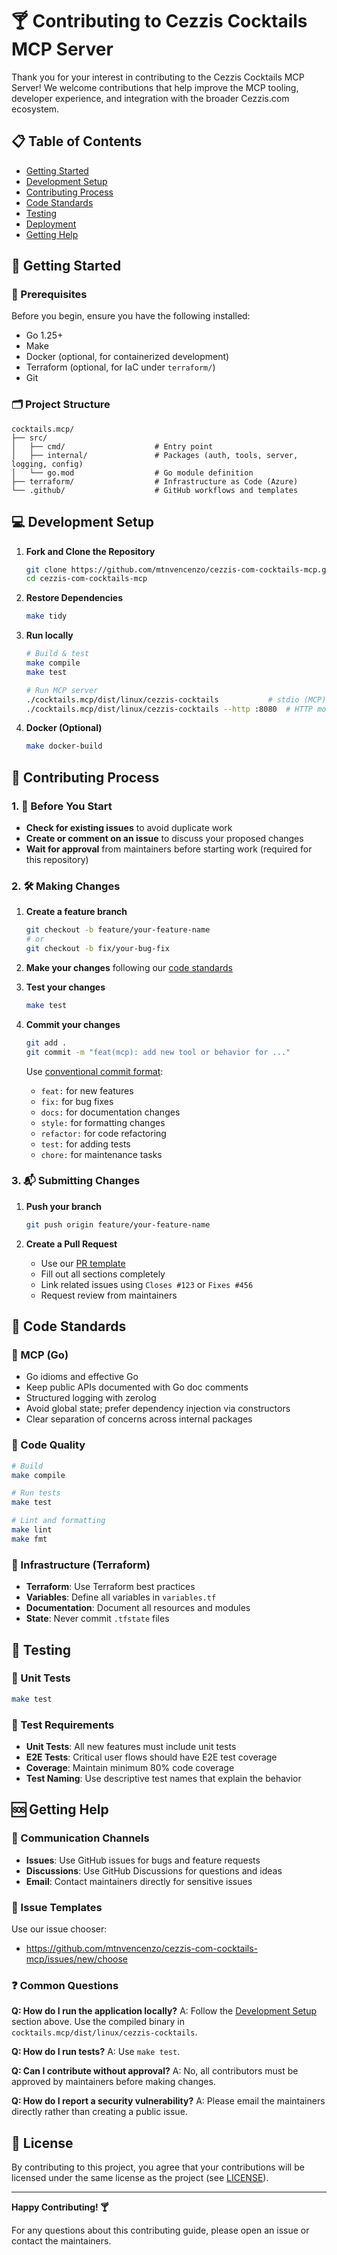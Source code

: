 # 🍸 Contributing to Cezzis Cocktails MCP Server

Thank you for your interest in contributing to the Cezzis Cocktails MCP Server! We welcome contributions that help improve the MCP tooling, developer experience, and integration with the broader Cezzis.com ecosystem.

## 📋 Table of Contents

- [Getting Started](#-getting-started)
- [Development Setup](#-development-setup)
- [Contributing Process](#-contributing-process)
- [Code Standards](#-code-standards)
- [Testing](#-testing)
- [Deployment](#-deployment)
- [Getting Help](#-getting-help)

## 🚀 Getting Started

### 🧰 Prerequisites

Before you begin, ensure you have the following installed:
- Go 1.25+
- Make
- Docker (optional, for containerized development)
- Terraform (optional, for IaC under `terraform/`)
- Git

### 🗂️ Project Structure

```text
cocktails.mcp/
├── src/
│   ├── cmd/                    # Entry point
│   ├── internal/               # Packages (auth, tools, server, logging, config)
│   └── go.mod                  # Go module definition
├── terraform/                  # Infrastructure as Code (Azure)
└── .github/                    # GitHub workflows and templates
```

## 💻 Development Setup

1. **Fork and Clone the Repository**
   ```bash
   git clone https://github.com/mtnvencenzo/cezzis-com-cocktails-mcp.git
   cd cezzis-com-cocktails-mcp
   ```

2. **Restore Dependencies**
   ```bash
   make tidy
   ```

3. **Run locally**
   ```bash
   # Build & test
   make compile
   make test

   # Run MCP server
   ./cocktails.mcp/dist/linux/cezzis-cocktails           # stdio (MCP) mode
   ./cocktails.mcp/dist/linux/cezzis-cocktails --http :8080  # HTTP mode
   ```

4. **Docker (Optional)**
   ```bash
   make docker-build
   ```

## 🔄 Contributing Process

### 1. 📝 Before You Start

- **Check for existing issues** to avoid duplicate work
- **Create or comment on an issue** to discuss your proposed changes
- **Wait for approval** from maintainers before starting work (required for this repository)

### 2. 🛠️ Making Changes

1. **Create a feature branch**
   ```bash
   git checkout -b feature/your-feature-name
   # or
   git checkout -b fix/your-bug-fix
   ```

2. **Make your changes** following our [code standards](#-code-standards)

3. **Test your changes**
   ```bash
   make test
   ```

4. **Commit your changes**
   ```bash
   git add .
   git commit -m "feat(mcp): add new tool or behavior for ..."
   ```
   
   Use [conventional commit format](https://www.conventionalcommits.org/):
   - `feat:` for new features
   - `fix:` for bug fixes
   - `docs:` for documentation changes
   - `style:` for formatting changes
   - `refactor:` for code refactoring
   - `test:` for adding tests
   - `chore:` for maintenance tasks

### 3. 📬 Submitting Changes

1. **Push your branch**
   ```bash
   git push origin feature/your-feature-name
   ```

2. **Create a Pull Request**
   - Use our [PR template](pull_request_template.md)
   - Fill out all sections completely
   - Link related issues using `Closes #123` or `Fixes #456`
   - Request review from maintainers

## 📏 Code Standards

### 🧩 MCP (Go)

- Go idioms and effective Go
- Keep public APIs documented with Go doc comments
- Structured logging with zerolog
- Avoid global state; prefer dependency injection via constructors
- Clear separation of concerns across internal packages

### 🧪 Code Quality

```bash
# Build
make compile

# Run tests
make test

# Lint and formatting
make lint
make fmt
```

### 🌱 Infrastructure (Terraform)

- **Terraform**: Use Terraform best practices
- **Variables**: Define all variables in `variables.tf`
- **Documentation**: Document all resources and modules
- **State**: Never commit `.tfstate` files

## 🧪 Testing

### 🧪 Unit Tests
```bash
make test
```


### 📏 Test Requirements

- **Unit Tests**: All new features must include unit tests
- **E2E Tests**: Critical user flows should have E2E test coverage
- **Coverage**: Maintain minimum 80% code coverage
- **Test Naming**: Use descriptive test names that explain the behavior

## 🆘 Getting Help

### 📡 Communication Channels

- **Issues**: Use GitHub issues for bugs and feature requests
- **Discussions**: Use GitHub Discussions for questions and ideas
- **Email**: Contact maintainers directly for sensitive issues

### 📄 Issue Templates

Use our issue chooser:
- https://github.com/mtnvencenzo/cezzis-com-cocktails-mcp/issues/new/choose

### ❓ Common Questions

**Q: How do I run the application locally?**
A: Follow the [Development Setup](#-development-setup) section above. Use the compiled binary in `cocktails.mcp/dist/linux/cezzis-cocktails`.

**Q: How do I run tests?**
A: Use `make test`.

**Q: Can I contribute without approval?**
A: No, all contributors must be approved by maintainers before making changes.

**Q: How do I report a security vulnerability?**
A: Please email the maintainers directly rather than creating a public issue.

## 📜 License

By contributing to this project, you agree that your contributions will be licensed under the same license as the project (see [LICENSE](../LICENSE)).

---

**Happy Contributing! 🍸**

For any questions about this contributing guide, please open an issue or contact the maintainers.
